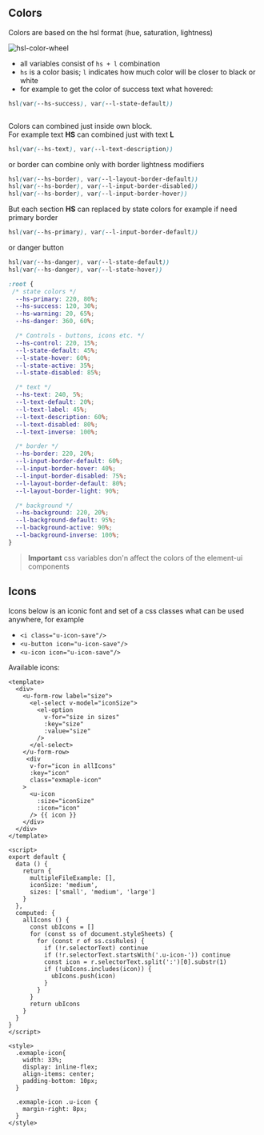 ## Colors
Colors are based on the hsl format (hue, saturation, lightness)

![hsl-color-wheel](/img/hsl-color-wheel.png)

 - all variables consist of `hs + l` combination
 - `hs` is a color basis; `l` indicates how much color will be closer to black or white
 - for example to get the color of success text what hovered:
```css
hsl(var(--hs-success), var(--l-state-default))
```


```[import](./ColorMatrix.vue)
```


Colors can combined just inside own block. <br>
For example text **HS** can combined just with text **L**

```css
hsl(var(--hs-text), var(--l-text-description))
```

or border can combine only with border lightness modifiers
```css
hsl(var(--hs-border), var(--l-layout-border-default))
hsl(var(--hs-border), var(--l-input-border-disabled))
hsl(var(--hs-border), var(--l-input-border-hover))
```

But each section **HS** can replaced by state colors
for example if need primary border
```css
hsl(var(--hs-primary), var(--l-input-border-default))
```

or danger button
```css
hsl(var(--hs-danger), var(--l-state-default))
hsl(var(--hs-danger), var(--l-state-hover))
```

```css
:root {
 /* state colors */
  --hs-primary: 220, 80%;
  --hs-success: 120, 30%;
  --hs-warning: 20, 65%;
  --hs-danger: 360, 60%;

  /* Controls - buttons, icons etc. */
  --hs-control: 220, 15%;
  --l-state-default: 45%;
  --l-state-hover: 60%;
  --l-state-active: 35%;
  --l-state-disabled: 85%;

  /* text */
  --hs-text: 240, 5%;
  --l-text-default: 20%;
  --l-text-label: 45%;
  --l-text-description: 60%;
  --l-text-disabled: 80%;
  --l-text-inverse: 100%;

  /* border */
  --hs-border: 220, 20%;
  --l-input-border-default: 60%;
  --l-input-border-hover: 40%;
  --l-input-border-disabled: 75%;
  --l-layout-border-default: 80%;
  --l-layout-border-light: 90%;

  /* background */
  --hs-background: 220, 20%;
  --l-background-default: 95%;
  --l-background-active: 90%;
  --l-background-inverse: 100%;
}
```
> **Important** css variables don\'n affect the colors of the element-ui components

## Icons
Icons below is an iconic font and set of a css classes what can be used anywhere, for example 

 - `<i class="u-icon-save"/>`
 - `<u-button icon="u-icon-save"/>`
 - `<u-icon icon="u-icon-save"/>`
 
Available icons:
 
```vue
<template>
  <div>
    <u-form-row label="size">
      <el-select v-model="iconSize">
        <el-option
          v-for="size in sizes"
          :key="size"
          :value="size"
        />
      </el-select>
    </u-form-row>
     <div
      v-for="icon in allIcons"
      :key="icon"
      class="exmaple-icon"
    >
      <u-icon
        :size="iconSize"
        :icon="icon"
      /> {{ icon }}
    </div>        
  </div>
</template>

<script>
export default {
  data () {
    return {
      multipleFileExample: [],
      iconSize: 'medium',
      sizes: ['small', 'medium', 'large']
    }
  },
  computed: {
    allIcons () {
      const ubIcons = []
      for (const ss of document.styleSheets) {
        for (const r of ss.cssRules) {
          if (!r.selectorText) continue
          if (!r.selectorText.startsWith('.u-icon-')) continue
          const icon = r.selectorText.split(':')[0].substr(1)
          if (!ubIcons.includes(icon)) {
            ubIcons.push(icon)
          }
        }
      }
      return ubIcons
    } 
  }
}
</script>

<style>
  .exmaple-icon{
    width: 33%;
    display: inline-flex;
    align-items: center;
    padding-bottom: 10px;
  }

  .exmaple-icon .u-icon {
    margin-right: 8px;
  }
</style>
```

